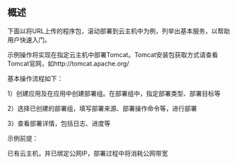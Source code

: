## 概述

下面以将URL上传的程序包，滚动部署到云主机中为例，列举出基本服务，以帮助用户快速入门。

示例操作将实现在指定云主机中部署Tomcat。Tomcat安装包获取方式请查看Tomcat官网，如http://tomcat.apache.org/

基本操作流程如下：

1）创建应用及在应用中创建部署组。在部署组中，指定部署类型、部署目标等

2）选择已创建的部署组，填写部署来源、部署操作命令等，进行部署

3）查看部署详情，包括日志、进度等

示例前提：

已有云主机，并已绑定公网IP，部署过程中将消耗公网带宽
